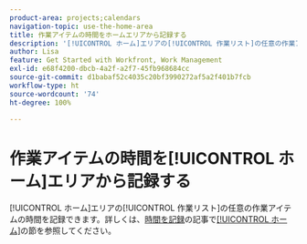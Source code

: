 ```yaml
---
product-area: projects;calendars
navigation-topic: use-the-home-area
title: 作業アイテムの時間をホームエリアから記録する
description: '[!UICONTROL ホーム]エリアの[!UICONTROL 作業リスト]の任意の作業アイテムの時間を記録できます。詳しくは、時間を記録の記事で[!UICONTROL ホーム]の節を参照してください。'
author: Lisa
feature: Get Started with Workfront, Work Management
exl-id: e68f4200-dbcb-4a2f-a2f7-45fb968684cc
source-git-commit: d1babaf52c4035c20bf3990272af5a2f401b7fcb
workflow-type: ht
source-wordcount: '74'
ht-degree: 100%

---
```


# 作業アイテムの時間を[!UICONTROL ホーム]エリアから記録する

[!UICONTROL ホーム]エリアの[!UICONTROL 作業リスト]の任意の作業アイテムの時間を記録できます。詳しくは、[時間を記録](../../../timesheets/create-and-manage-timesheets/log-time.md)の記事で[[!UICONTROL ホーム]](../../../timesheets/create-and-manage-timesheets/log-time.md#home)の節を参照してください。
